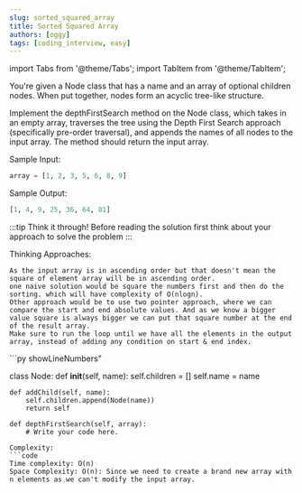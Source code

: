 ```yaml
---
slug: sorted_squared_array
title: Sorted Squared Array
authors: [oggy]
tags: [coding_interview, easy]
---
```


import Tabs from '@theme/Tabs';
import TabItem from '@theme/TabItem';

<Tabs>
  <TabItem value="Problem" label="Problem" default>
 You're given a Node class that has a name and an array of optional children nodes. When put together, nodes form an acyclic tree-like structure. 

Implement the depthFirstSearch method on the Node class, which takes in an empty array, traverses the tree using the Depth First Search approach (specifically pre-order traversal), and appends the names of all nodes to the input array. The method should return the input array.

Sample Input:
```py "
array = [1, 2, 3, 5, 6, 8, 9]
```

Sample Output:
```py "
[1, 4, 9, 25, 36, 64, 81]
```

:::tip Think it through!
Before reading the solution first think about your approach to solve the problem
:::

Thinking Approaches:
```code
As the input array is in ascending order but that doesn't mean the square of element array will be in ascending order.
one naive solution would be square the numbers first and then do the sorting. which will have complexity of O(nlogn).
Other approach would be to use two pointer approach, where we can compare the start and end absolute values. And as we know a bigger value square is always bigger we can put that square number at the end of the result array.
Make sure to run the loop until we have all the elements in the output array, instead of adding any condition on start & end index.
```
</TabItem>
<TabItem value="Solution" label="Solution">
```py showLineNumbers"

class Node:
    def __init__(self, name):
        self.children = []
        self.name = name

    def addChild(self, name):
        self.children.append(Node(name))
        return self

    def depthFirstSearch(self, array):
        # Write your code here.

```
Complexity:
```code
Time complexity: O(n)
Space Complexity: O(n): Since we need to create a brand new array with n elements as we can't modify the input array.
```
</TabItem>
</Tabs>

